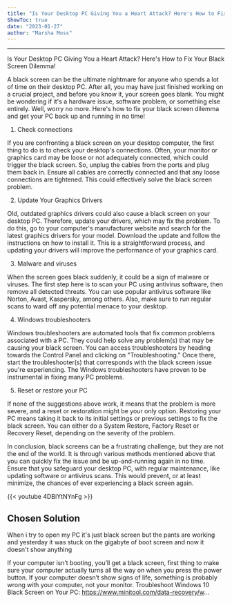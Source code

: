```yaml
---
title: "Is Your Desktop PC Giving You a Heart Attack? Here's How to Fix Your Black Screen Dilemma!"
ShowToc: true 
date: "2023-01-27"
author: "Marsha Moss"
---
```

*****
Is Your Desktop PC Giving You a Heart Attack? Here's How to Fix Your Black Screen Dilemma!

A black screen can be the ultimate nightmare for anyone who spends a lot of time on their desktop PC. After all, you may have just finished working on a crucial project, and before you know it, your screen goes blank. You might be wondering if it's a hardware issue, software problem, or something else entirely. Well, worry no more. Here's how to fix your black screen dilemma and get your PC back up and running in no time!

1. Check connections

If you are confronting a black screen on your desktop computer, the first thing to do is to check your desktop's connections. Often, your monitor or graphics card may be loose or not adequately connected, which could trigger the black screen. So, unplug the cables from the ports and plug them back in. Ensure all cables are correctly connected and that any loose connections are tightened. This could effectively solve the black screen problem.

2. Update Your Graphics Drivers

Old, outdated graphics drivers could also cause a black screen on your desktop PC. Therefore, update your drivers, which may fix the problem. To do this, go to your computer's manufacturer website and search for the latest graphics drivers for your model. Download the update and follow the instructions on how to install it. This is a straightforward process, and updating your drivers will improve the performance of your graphics card.

3. Malware and viruses

When the screen goes black suddenly, it could be a sign of malware or viruses. The first step here is to scan your PC using antivirus software, then remove all detected threats. You can use popular antivirus software like Norton, Avast, Kaspersky, among others. Also, make sure to run regular scans to ward off any potential menace to your desktop.

4. Windows troubleshooters

Windows troubleshooters are automated tools that fix common problems associated with a PC. They could help solve any problem(s) that may be causing your black screen. You can access troubleshooters by heading towards the Control Panel and clicking on "Troubleshooting." Once there, start the troubleshooter(s) that corresponds with the black screen issue you're experiencing. The Windows troubleshooters have proven to be instrumental in fixing many PC problems.

5. Reset or restore your PC

If none of the suggestions above work, it means that the problem is more severe, and a reset or restoration might be your only option. Restoring your PC means taking it back to its initial settings or previous settings to fix the black screen. You can either do a System Restore, Factory Reset or Recovery Reset, depending on the severity of the problem.

In conclusion, black screens can be a frustrating challenge, but they are not the end of the world. It is through various methods mentioned above that you can quickly fix the issue and be up-and-running again in no time. Ensure that you safeguard your desktop PC, with regular maintenance, like updating software or antivirus scans. This would prevent, or at least minimize, the chances of ever experiencing a black screen again.

{{< youtube 4DBiYtNYnFg >}} 



## Chosen Solution
 When i try to open my PC it's just black screen but the pants are working and yesterday it was stuck on the gigabyte of boot screen and now it doesn't show anything

 If your computer isn’t booting, you’ll get a black screen, first thing to make sure your computer actually turns all the way on when you press the power button.
If your computer doesn’t show signs of life, something is probably wrong with your computer, not your monitor.
Troubleshoot Windows 10 Black Screen on Your PC:
https://www.minitool.com/data-recovery/w...




